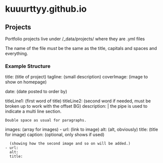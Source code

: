 # kuuurttyy.github.io

## Projects
Portfolio projects live under /_data/projects/ where they are .yml files

The name of the file *must* be the same as the title, capitals and spaces and everything.

### Example Structure

title: (title of project)
tagline: (small description)
coverImage: (image to show on homepage)

date: (date posted to order by)

titleLine1: (first word of title)
titleLine2: (second word if needed, must be broken up to work with the offset BG)
description: |
    the pipe is used to indicate a multi line section. 
    
    Double space as usual for paragraphs.

images: (array for images)
    - url: (link to image)
      alt: (alt, obviously)
      title: (title for image)
      caption: (optional, only shows if used)
      
      (showing how the second image and so on will be added.)
    - url:
      alt: 
      title: 
